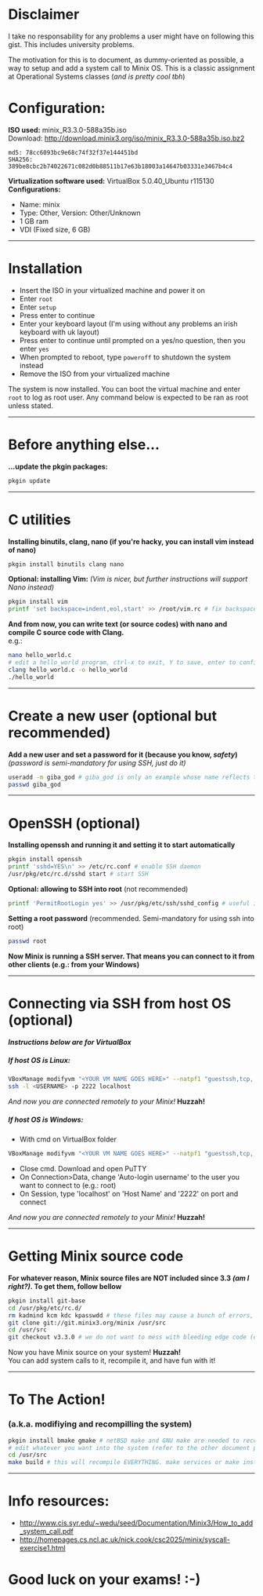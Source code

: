 # Disclaimer

I take no responsability for any problems a user might have on following this gist. This includes university problems.  

The motivation for this is to document, as dummy-oriented as possible, a way to setup and add a system call to Minix OS. This is a classic assignment at Operational Systems classes (_and is pretty cool tbh_)


# Configuration: 

**ISO used:** minix_R3.3.0-588a35b.iso  
Download: http://download.minix3.org/iso/minix_R3.3.0-588a35b.iso.bz2
```
md5: 78cc6093bc9e68c74f32f37e144451bd
SHA256: 389be8cbc2b74022671c082d0b88511b17e63b18003a14647b03331e3467b4c4
```

**Virtualization software used:** VirtualBox  5.0.40_Ubuntu r115130  
**Configurations:**
* Name: minix  
* Type: Other, Version: Other/Unknown  
* 1 GB ram  
* VDI (Fixed size, 6 GB)  

---

# Installation

* Insert the ISO in your virtualized machine and power it on
* Enter `root`
* Enter `setup`
* Press enter to continue
* Enter your keyboard layout (I'm using without any problems an irish keyboard with uk layout)
* Press enter to continue until prompted on a yes/no question, then you enter `yes`
* When prompted to reboot, type `poweroff` to shutdown the system instead
* Remove the ISO from your virtualized machine

The system is now installed. You can boot the virtual machine and enter `root` to log as root user. Any command below is expected to be ran as root unless stated.

---

# Before anything else...

**...update the pkgin packages:**
```sh
pkgin update
```

---

# C utilities

**Installing binutils, clang, nano (if you're hacky, you can install vim instead of nano)**
```sh
pkgin install binutils clang nano
```
**Optional: installing Vim:** _(Vim is nicer, but further instructions will support Nano instead)_
```sh
pkgin install vim
printf 'set backspace=indent,eol,start' >> /root/vim.rc # fix backspace behaviour
```
**And from now, you can write text (or source codes) with nano and compile C source code with Clang.**  
e.g.:
```sh
nano hello_world.c
# edit a hello_world program, ctrl-x to exit, Y to save, enter to confirm
clang hello_world.c -o hello_world
./hello_world
```

---

# Create a new user (optional but recommended)

**Add a new user and set a password for it (because you know, _safety_)** _(password is semi-mandatory for using SSH, just do it)_
```sh
useradd -m giba_god # giba_god is only an example whose name reflects the truth
passwd giba_god
```

---

# OpenSSH (optional)

**Installing openssh and running it and setting it to start automatically**
```sh
pkgin install openssh
printf 'sshd=YES\n' >> /etc/rc.conf # enable SSH daemon
/usr/pkg/etc/rc.d/sshd start # start SSH
```

**Optional: allowing to SSH into root** (not recommended)
```sh
printf 'PermitRootLogin yes' >> /usr/pkg/etc/ssh/sshd_config # useful in case you opted for not creating another users besides root
```

**Setting a root password** (recommended. Semi-mandatory for using ssh into root)
```sh
passwd root
```

**Now Minix is running a SSH server. That means you can connect to it from other clients (e.g.: from your Windows)**

---

# Connecting via SSH from host OS (optional)
#### _Instructions below are for VirtualBox_

##### If host OS is Linux:

```sh
VBoxManage modifyvm "<YOUR VM NAME GOES HERE>" --natpf1 "guestssh,tcp,,2222,,22" # my VM name is minix, but yours may be different
ssh -l <USERNAME> -p 2222 localhost
```
_And now you are connected remotely to your Minix!_ **Huzzah!**

##### If host OS is Windows:

* With cmd on VirtualBox folder  
```sh
VBoxManage modifyvm "<YOUR VM NAME GOES HERE>" --natpf1 "guestssh,tcp,,2222,,22" # my VM name is minix, but yours may be different
```
* Close cmd. Download and open PuTTY
* On Connection>Data, change 'Auto-login username' to the user you want to connect to (e.g.: root)
* On Session, type 'localhost' on 'Host Name' and '2222' on port and connect

_And now you are connected remotely to your Minix!_ **Huzzah!**

---

# Getting Minix source code

**For whatever reason, Minix source files are NOT included since 3.3 _(am I right?)_. To get them, follow bellow**
```sh
pkgin install git-base
cd /usr/pkg/etc/rc.d/
rm kadmind kcm kdc kpasswdd # these files may cause a bunch of errors, see https://groups.google.com/forum/#!topic/minix3/HrQe7xJbnDQ
git clone git://git.minix3.org/minix /usr/src
cd /usr/src
git checkout v3.3.0 # we do not want to mess with bleeding edge code (do we?)
```

Now you have Minix source on your system! **Huzzah!**  
You can add system calls to it, recompile it, and have fun with it!

---

# To The Action!
### (a.k.a. modifiying and recompilling the system)

```sh
pkgin install bmake gmake # netBSD make and GNU make are needed to recompile minix
# edit whatever you want into the system (refer to the other document provided to create system calls)
cd /usr/src
make build # this will recompile EVERYTHING. make services or make install may also work; more testing is needed
```

---

# Info resources:
* http://www.cis.syr.edu/~wedu/seed/Documentation/Minix3/How_to_add_system_call.pdf
* http://homepages.cs.ncl.ac.uk/nick.cook/csc2025/minix/syscall-exercise1.html


# Good luck on your exams! :-)
